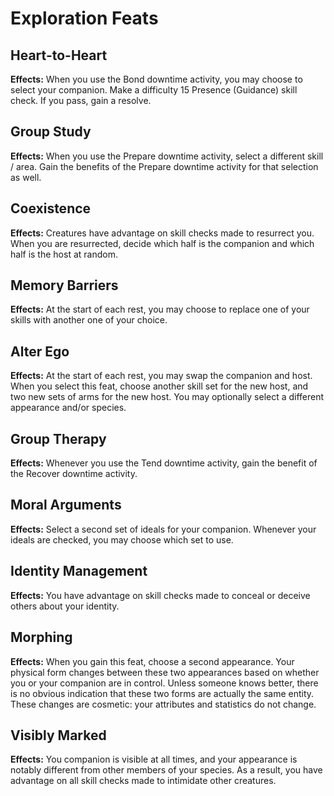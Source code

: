 # Exploration Feats

## Heart-to-Heart

**Effects:** When you use the Bond downtime activity, you may choose to select your companion. Make a difficulty 15 Presence (Guidance) skill check. If you pass, gain a resolve.

## Group Study

**Effects:** When you use the Prepare downtime activity, select a different skill / area. Gain the benefits of the Prepare downtime activity for that selection as well.

## Coexistence

**Effects:** Creatures have advantage on skill checks made to resurrect you. When you are resurrected, decide which half is the companion and which half is the host at random.

## Memory Barriers

**Effects:** At the start of each rest, you may choose to replace one of your skills with another one of your choice.

## Alter Ego

**Effects:** At the start of each rest, you may swap the companion and host. When you select this feat, choose another skill set for the new host, and two new sets of arms for the new host. You may optionally select a different appearance and/or species.

## Group Therapy

**Effects:** Whenever you use the Tend downtime activity, gain the benefit of the Recover downtime activity.

## Moral Arguments

**Effects:** Select a second set of ideals for your companion. Whenever your ideals are checked, you may choose which set to use.

## Identity Management

**Effects:** You have advantage on skill checks made to conceal or deceive others about your identity.

## Morphing

**Effects:** When you gain this feat, choose a second appearance. Your physical form changes between these two appearances based on whether you or your companion are in control. Unless someone knows better, there is no obvious indication that these two forms are actually the same entity. These changes are cosmetic: your attributes and statistics do not change.

## Visibly Marked

**Effects:** You companion is visible at all times, and your appearance is notably different from other members of your species. As a result, you have advantage on all skill checks made to intimidate other creatures.
